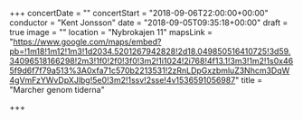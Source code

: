 +++
concertDate = ""
concertStart = "2018-09-06T22:00:00+00:00"
conductor = "Kent Jonsson"
date = "2018-09-05T09:35:18+00:00"
draft = true
image = ""
location = "Nybrokajen 11"
mapsLink = "https://www.google.com/maps/embed?pb=!1m18!1m12!1m3!1d2034.5201267942828!2d18.049850516410725!3d59.34096518166298!2m3!1f0!2f0!3f0!3m2!1i1024!2i768!4f13.1!3m3!1m2!1s0x465f9d6f7f79a513%3A0xfa71c570b2213531!2zRnLDpGxzbmluZ3Nhcm3DqW4gVmFzYWvDpXJlbg!5e0!3m2!1ssv!2sse!4v1536591056987"
title = "Marcher genom tiderna"

+++
